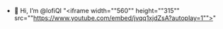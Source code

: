 - 👋 Hi, I’m @lofiQI
"<iframe width=""560"" height=""315"" src=""https://www.youtube.com/embed/jvqq1xjdZsA?autoplay=1""></iframe>"
